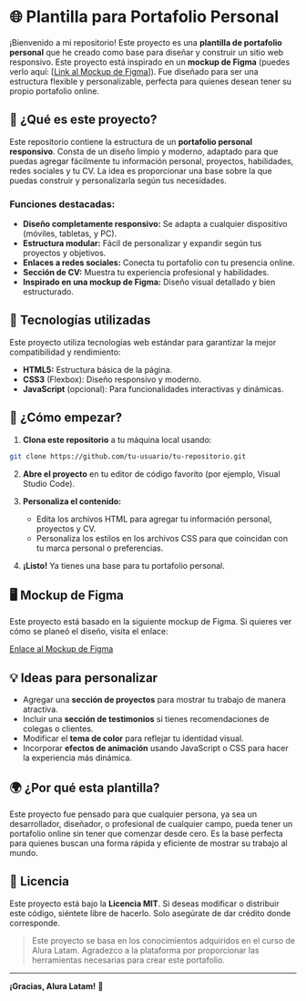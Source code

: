 # 🌐 Plantilla para Portafolio Personal

¡Bienvenido a mi repositorio! Este proyecto es una **plantilla de portafolio personal** que he creado como base para diseñar y construir un sitio web responsivo. Este proyecto está inspirado en un **mockup de Figma** (puedes verlo aquí: [[Link al Mockup de Figma](https://www.figma.com/design/ngAigJ3TPz7NaMMt09vmvR/Portafolio---Curso-3-Responsio?node-id=0-1&t=Y1X8iEYXYLt7GNFO-1)]). Fue diseñado para ser una estructura flexible y personalizable, perfecta para quienes desean tener su propio portafolio online.

## 📑 ¿Qué es este proyecto?

Este repositorio contiene la estructura de un **portafolio personal responsivo**. Consta de un diseño limpio y moderno, adaptado para que puedas agregar fácilmente tu información personal, proyectos, habilidades, redes sociales y tu CV. La idea es proporcionar una base sobre la que puedas construir y personalizarla según tus necesidades.

### Funciones destacadas:

- **Diseño completamente responsivo:** Se adapta a cualquier dispositivo (móviles, tabletas, y PC).
- **Estructura modular:** Fácil de personalizar y expandir según tus proyectos y objetivos.
- **Enlaces a redes sociales:** Conecta tu portafolio con tu presencia online.
- **Sección de CV:** Muestra tu experiencia profesional y habilidades.
- **Inspirado en una mockup de Figma:** Diseño visual detallado y bien estructurado.

## 🔧 Tecnologías utilizadas

Este proyecto utiliza tecnologías web estándar para garantizar la mejor compatibilidad y rendimiento:

- **HTML5:** Estructura básica de la página.
- **CSS3** (Flexbox): Diseño responsivo y moderno.
- **JavaScript** (opcional): Para funcionalidades interactivas y dinámicas.

## 📐 ¿Cómo empezar?

1. **Clona este repositorio** a tu máquina local usando:

```bash
git clone https://github.com/tu-usuario/tu-repositorio.git
```

2. **Abre el proyecto** en tu editor de código favorito (por ejemplo, Visual Studio Code).

3. **Personaliza el contenido:**

    - Edita los archivos HTML para agregar tu información personal, proyectos y CV.
    - Personaliza los estilos en los archivos CSS para que coincidan con tu marca personal o preferencias.

4. **¡Listo!** Ya tienes una base para tu portafolio personal.

## 🖥️ Mockup de Figma

Este proyecto está basado en la siguiente mockup de Figma. Si quieres ver cómo se planeó el diseño, visita el enlace:

[Enlace al Mockup de Figma](https://www.figma.com/design/ngAigJ3TPz7NaMMt09vmvR/Portafolio---Curso-3-Responsio?node-id=0-1&t=Y1X8iEYXYLt7GNFO-1)

## 💡 Ideas para personalizar

- Agregar una **sección de proyectos** para mostrar tu trabajo de manera atractiva.
- Incluir una **sección de testimonios** si tienes recomendaciones de colegas o clientes.
- Modificar el **tema de color** para reflejar tu identidad visual.
- Incorporar **efectos de animación** usando JavaScript o CSS para hacer la experiencia más dinámica.

## 🌍 ¿Por qué esta plantilla?

Este proyecto fue pensado para que cualquier persona, ya sea un desarrollador, diseñador, o profesional de cualquier campo, pueda tener un portafolio online sin tener que comenzar desde cero. Es la base perfecta para quienes buscan una forma rápida y eficiente de mostrar su trabajo al mundo.

## 📜 Licencia

Este proyecto está bajo la **Licencia MIT**. Si deseas modificar o distribuir este código, siéntete libre de hacerlo. Solo asegúrate de dar crédito donde corresponde.

> Este proyecto se basa en los conocimientos adquiridos en el curso de Alura Latam. Agradezco a la plataforma por proporcionar las herramientas necesarias para crear este portafolio.

---

**¡Gracias, Alura Latam!** 🚀